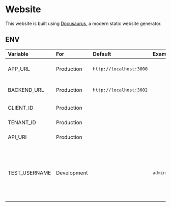 # Website

This website is built using [Docusaurus](https://docusaurus.io/), a modern static website generator.

## ENV

| Variable      | For         | Default                 | Example             | Description                                                                         |
|:--------------|:------------|:------------------------|:--------------------|:------------------------------------------------------------------------------------|
| APP_URL       | Production  | `http://localhost:3000` |                     | Domain of the hosted app                                                            |
| BACKEND_URL   | Production  | `http://localhost:3002` |                     | Url of the API Endpoint                                                             |
| CLIENT_ID     | Production  |                         |                     | Azure ID: Client ID                                                                 |
| TENANT_ID     | Production  |                         |                     | Azure AD: Tenant Id                                                                 |
| API_URI       | Production  |                         |                     | Azure AD: API Url                                                                   |
| TEST_USERNAME | Development |                         | `admin.bar@bazz.ch` | To log in offline. Must be the same as `ADMIN_EMAIL` or `USER_EMAIL` in the Backend |
